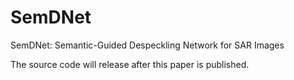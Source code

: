 # SemDNet
SemDNet: Semantic-Guided Despeckling Network for SAR Images

The source code will release after this paper is published.
